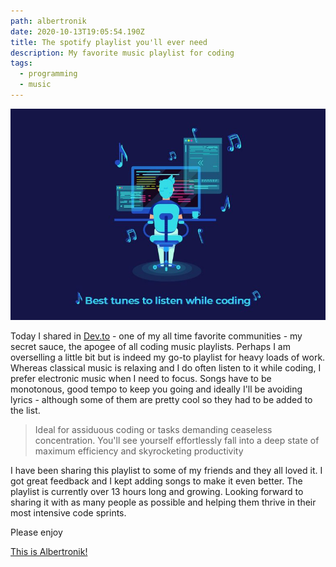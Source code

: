 ```yaml
---
path: albertronik
date: 2020-10-13T19:05:54.190Z
title: The spotify playlist you'll ever need
description: My favorite music playlist for coding
tags:
  - programming
  - music
---
```


![](../assets/coding-music.jpg "This is Albertronik!")

Today I shared in [Dev.to](https://dev.to/turutupa/the-spotify-playlist-you-ll-ever-need-48n9) - one of my all time favorite communities - my secret sauce, the apogee of all coding music playlists. Perhaps I am overselling a little bit but is indeed my go-to playlist for heavy loads of work. Whereas classical music is relaxing and I do often listen to it while coding, I prefer electronic music when I need to focus. Songs have to be monotonous, good tempo to keep you going and ideally I'll be avoiding lyrics - although some of them are pretty cool so they had to be added to the list.

> Ideal for assiduous coding or tasks demanding ceaseless concentration. You'll see yourself effortlessly fall into a deep state of maximum efficiency and skyrocketing productivity

I have been sharing this playlist to some of my friends and they all loved it. I got great feedback and I kept adding songs to make it even better. The playlist is currently over 13 hours long and growing. Looking forward to sharing it with as many people as possible and helping them thrive in their most intensive code sprints.

Please enjoy

[This is Albertronik!](https://open.spotify.com/playlist/5gxQooWRUa8XzIWZIkJvsZ?si=4rin34YZRHeCnoSbHdFYcQ)

